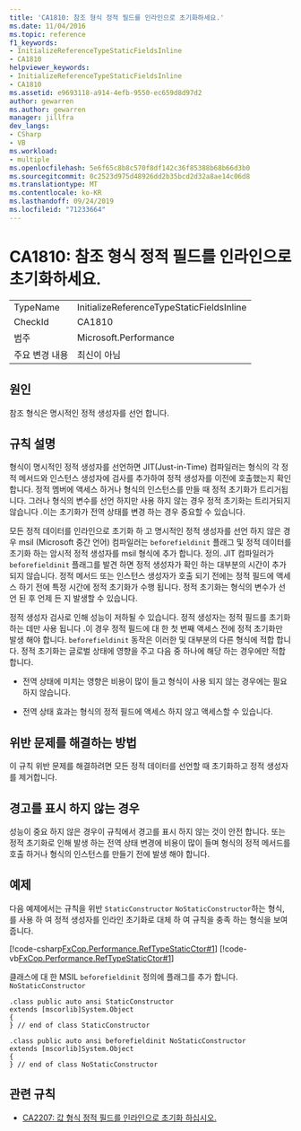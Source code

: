 ```yaml
---
title: 'CA1810: 참조 형식 정적 필드를 인라인으로 초기화하세요.'
ms.date: 11/04/2016
ms.topic: reference
f1_keywords:
- InitializeReferenceTypeStaticFieldsInline
- CA1810
helpviewer_keywords:
- InitializeReferenceTypeStaticFieldsInline
- CA1810
ms.assetid: e9693118-a914-4efb-9550-ec659d8d97d2
author: gewarren
ms.author: gewarren
manager: jillfra
dev_langs:
- CSharp
- VB
ms.workload:
- multiple
ms.openlocfilehash: 5e6f65c8b8c570f8df142c36f85388b68b66d3b0
ms.sourcegitcommit: 0c2523d975d48926dd2b35bcd2d32a8ae14c06d8
ms.translationtype: MT
ms.contentlocale: ko-KR
ms.lasthandoff: 09/24/2019
ms.locfileid: "71233664"
---
```

# <a name="ca1810-initialize-reference-type-static-fields-inline"></a>CA1810: 참조 형식 정적 필드를 인라인으로 초기화하세요.

|||
|-|-|
|TypeName|InitializeReferenceTypeStaticFieldsInline|
|CheckId|CA1810|
|범주|Microsoft.Performance|
|주요 변경 내용|최신이 아님|

## <a name="cause"></a>원인
참조 형식은 명시적인 정적 생성자를 선언 합니다.

## <a name="rule-description"></a>규칙 설명
형식이 명시적인 정적 생성자를 선언하면 JIT(Just-in-Time) 컴파일러는 형식의 각 정적 메서드와 인스턴스 생성자에 검사를 추가하여 정적 생성자를 이전에 호출했는지 확인합니다. 정적 멤버에 액세스 하거나 형식의 인스턴스를 만들 때 정적 초기화가 트리거됩니다. 그러나 형식의 변수를 선언 하지만 사용 하지 않는 경우 정적 초기화는 트리거되지 않습니다 .이는 초기화가 전역 상태를 변경 하는 경우 중요할 수 있습니다.

모든 정적 데이터를 인라인으로 초기화 하 고 명시적인 정적 생성자를 선언 하지 않은 경우 msil (Microsoft 중간 언어) 컴파일러는 `beforefieldinit` 플래그 및 정적 데이터를 초기화 하는 암시적 정적 생성자를 msil 형식에 추가 합니다. 정의. JIT 컴파일러가 `beforefieldinit` 플래그를 발견 하면 정적 생성자가 확인 하는 대부분의 시간이 추가 되지 않습니다. 정적 메서드 또는 인스턴스 생성자가 호출 되기 전에는 정적 필드에 액세스 하기 전에 특정 시간에 정적 초기화가 수행 됩니다. 정적 초기화는 형식의 변수가 선언 된 후 언제 든 지 발생할 수 있습니다.

정적 생성자 검사로 인해 성능이 저하될 수 있습니다. 정적 생성자는 정적 필드를 초기화 하는 데만 사용 됩니다 .이 경우 정적 필드에 대 한 첫 번째 액세스 전에 정적 초기화만 발생 해야 합니다. `beforefieldinit` 동작은 이러한 및 대부분의 다른 형식에 적합 합니다. 정적 초기화는 글로벌 상태에 영향을 주고 다음 중 하나에 해당 하는 경우에만 적합 합니다.

- 전역 상태에 미치는 영향은 비용이 많이 들고 형식이 사용 되지 않는 경우에는 필요 하지 않습니다.

- 전역 상태 효과는 형식의 정적 필드에 액세스 하지 않고 액세스할 수 있습니다.

## <a name="how-to-fix-violations"></a>위반 문제를 해결하는 방법
이 규칙 위반 문제를 해결하려면 모든 정적 데이터를 선언할 때 초기화하고 정적 생성자를 제거합니다.

## <a name="when-to-suppress-warnings"></a>경고를 표시 하지 않는 경우
성능이 중요 하지 않은 경우이 규칙에서 경고를 표시 하지 않는 것이 안전 합니다. 또는 정적 초기화로 인해 발생 하는 전역 상태 변경에 비용이 많이 들며 형식의 정적 메서드를 호출 하거나 형식의 인스턴스를 만들기 전에 발생 해야 합니다.

## <a name="example"></a>예제

다음 예제에서는 규칙을 위반 `StaticConstructor` `NoStaticConstructor`하는 형식,를 사용 하 여 정적 생성자를 인라인 초기화로 대체 하 여 규칙을 충족 하는 형식을 보여 줍니다.

[!code-csharp[FxCop.Performance.RefTypeStaticCtor#1](../code-quality/codesnippet/CSharp/ca1810-initialize-reference-type-static-fields-inline_1.cs)]
[!code-vb[FxCop.Performance.RefTypeStaticCtor#1](../code-quality/codesnippet/VisualBasic/ca1810-initialize-reference-type-static-fields-inline_1.vb)]

클래스에 대 한 MSIL `beforefieldinit` 정의에 플래그를 추가 합니다. `NoStaticConstructor`

```
.class public auto ansi StaticConstructor
extends [mscorlib]System.Object
{
} // end of class StaticConstructor

.class public auto ansi beforefieldinit NoStaticConstructor
extends [mscorlib]System.Object
{
} // end of class NoStaticConstructor
```

## <a name="related-rules"></a>관련 규칙

- [CA2207: 값 형식 정적 필드를 인라인으로 초기화 하십시오.](../code-quality/ca2207-initialize-value-type-static-fields-inline.md)